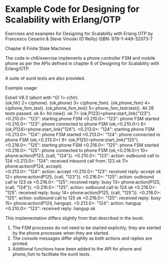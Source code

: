 # Example Code for Designing for Scalability with Erlang/OTP
Exercises and examples for Designing for Scalability with Erlang OTP by Francesco Cesarini &amp; Steve Vinoski (O'Reilly)
ISBN: 978-1-449-32073-7

Chapter 6 Finite State Machines

The code in ch6/exercise implements a phone controller FSM and mobile phone as per the APIs defined in chapter 6 of Designing for Scalability with Erlang/OTP.

A suite of eunit tests are also provided.

Example usage:

Eshell V8.3  (abort with ^G)
1> c(hlr).  
{ok,hlr}
2> c(phone).
{ok,phone}
3> c(phone_fsm).
{ok,phone_fsm}
4> c(phone_fsm_test).
{ok,phone_fsm_test}
5> phone_fsm_test:test().
  All 26 tests passed.
ok
6> hlr:new().
ok
7> {ok,P123}=phone:start_link("123").
<0.210.0>: "123": starting phone FSM
<0.210.0>: "123": phone FSM started
<0.210.0>: "123": phone connected to phone FSM
{ok,<0.210.0>}
8> {ok,P124}=phone:start_link("124").
<0.213.0>: "124": starting phone FSM
<0.213.0>: "124": phone FSM started
<0.213.0>: "124": phone connected to phone FSM
{ok,<0.213.0>}
9> {ok,P125}=phone:start_link("125").
<0.216.0>: "125": starting phone FSM
<0.216.0>: "125": phone FSM started
<0.216.0>: "125": phone connected to phone FSM
{ok,<0.216.0>}
10> phone:action(P123, {call, "124"}).
<0.210.0>: "123": action: outbound call to 124
<0.213.0>: "124": received inbound call from: 123
ok
11> phone:action(P124, accept).       
<0.213.0>: "124": action: accept
<0.210.0>: "123": received reply: accept
ok
12> phone:action(P125, {call, "123"}).
<0.216.0>: "125": action: outbound call to 123
ok
<0.216.0>: "125": received reply: busy
13> phone:action(P125, {call, "124"}).
<0.216.0>: "125": action: outbound call to 124
ok
<0.216.0>: "125": received reply: busy
14> phone:action(P125, {call, "125"}).
<0.216.0>: "125": action: outbound call to 125
ok
<0.216.0>: "125": received reply: busy
15> phone:action(P124, hangup).
<0.213.0>: "124": action: hangup
<0.210.0>: "123": received reply: hangup
ok

This implementation differs slightly from that described in the book:
1. The FSM processes do not need to be started explicitly; they are started by the phone processes when they are started.
2. The console messages differ slightly as both actions and replies are printed.
3. Additional functions have been added to the API for phone and phone_fsm to facilitate the eunit tests.
